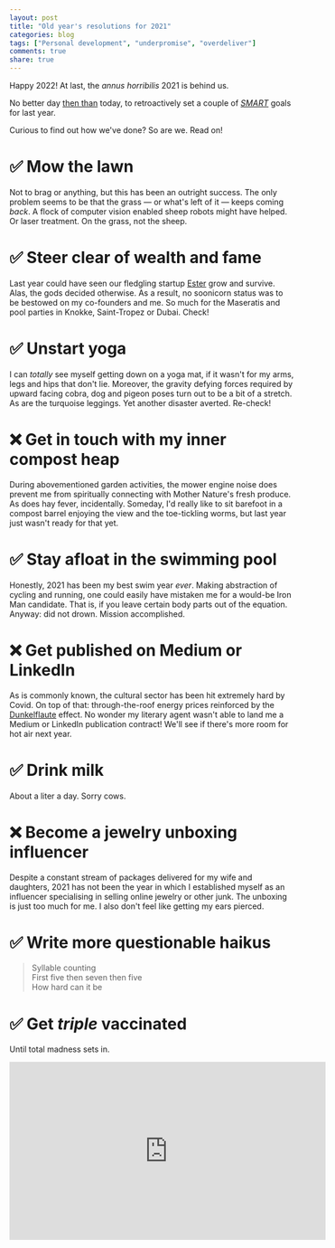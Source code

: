 ```yaml
---
layout: post
title: "Old year's resolutions for 2021"
categories: blog
tags: ["Personal development", "underpromise", "overdeliver"]
comments: true
share: true
---
```


Happy 2022! At last, the _annus horribilis_ 2021 is behind us.

No better day [then than][thenthan] today, to retroactively set a couple of [_SMART_][smart] goals for last year.

Curious to find out how we've done? So are we. Read on!

# ✅ Mow the lawn

Not to brag or anything, but this has been an outright success. The only problem seems to be that the grass
&mdash; or what's left of it &mdash; keeps coming _back_. A flock of computer vision enabled sheep robots might have helped. Or laser treatment. On the grass, not the sheep.

# ✅ Steer clear of wealth and fame

Last year could have seen our fledgling startup [Ester][ester] grow and survive. Alas, the gods decided otherwise. As a result, no soonicorn status was to be bestowed on my co-founders and me. So much for the Maseratis and pool parties in Knokke, Saint-Tropez or Dubai. Check!

# ✅ Unstart yoga

I can _totally_ see myself getting down on a yoga mat, if it wasn't for my arms, legs and hips that don't lie. Moreover, the gravity defying forces required by upward facing cobra, dog and pigeon poses turn out to be a bit of a stretch. As are the turquoise leggings. Yet another disaster averted. Re-check!

# ❌ Get in touch with my inner compost heap

During abovementioned garden activities, the mower engine noise does prevent me from spiritually connecting with Mother Nature's fresh produce. As does hay fever, incidentally. Someday, I'd really like to sit barefoot in a compost barrel enjoying the view and the toe-tickling worms, but last year just wasn't ready for that yet.

# ✅ Stay afloat in the swimming pool

Honestly, 2021 has been my best swim year _ever_.
Making abstraction of cycling and running, one could
easily have mistaken me for a would-be
Iron Man candidate. That is, if you leave certain
body parts out of the equation. Anyway: did not drown. Mission accomplished.

# ❌ Get published on Medium or LinkedIn

As is commonly known, the cultural sector has been hit extremely hard by Covid. On top of that: through-the-roof energy prices reinforced by the [Dunkelflaute][dunkelflaute] effect. No wonder my literary agent
wasn't able to land me a Medium or LinkedIn publication contract! We'll see if there's more room for hot air
next year.

# ✅ Drink milk

About a liter a day. Sorry cows.

# ❌ Become a jewelry unboxing influencer

Despite a constant stream of packages delivered
for my wife and daughters, 2021 has not been the year in which I established myself as an influencer
specialising in selling online jewelry or other junk.
The unboxing is just too much for me. I also don't feel like getting my ears pierced.

# ✅ Write more questionable haikus

> Syllable counting<br/>
> First five then seven then five<br/>
> How hard can it be

# ✅ Get _triple_ vaccinated

Until total madness sets in.

<iframe width="560" height="315" src="https://www.youtube.com/embed/yzgS61zgPEg" title="YouTube video player" frameborder="0" allow="accelerometer; autoplay; clipboard-write; encrypted-media; gyroscope; picture-in-picture" allowfullscreen></iframe>


[thenthan]: https://memeguy.com/photo/158905/then-vs-than
[smart]: https://www.atlassian.com/blog/productivity/how-to-write-smart-goals
[ester]: https://www.linkedin.com/company/11833915/admin/
[dunkelflaute]: https://en.wikipedia.org/wiki/Dunkelflaute